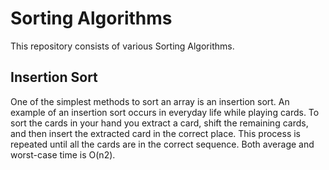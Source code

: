 # Sorting Algorithms

This repository consists of various Sorting Algorithms.

## Insertion Sort

One of the simplest methods to sort an array is an insertion sort. An example of an insertion sort
occurs in everyday life while playing cards. To sort the cards in your hand you extract a card, shift
the remaining cards, and then insert the extracted card in the correct place. This process is
repeated until all the cards are in the correct sequence. Both average and worst-case time is O(n2). 
